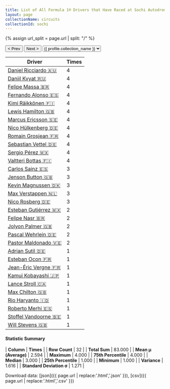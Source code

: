 ```yaml
---
title: List of All Formula 1® Drivers that Have Raced at Sochi Autodrom
layout: page
collectionName: circuits
collectionId: sochi
---
```


{% assign url_split = page.url | split: "/" %}
<div id="collection-navigation">
<button onclick="selector.options[selector.selectedIndex-1].value && (window.location = selector.options[selector.selectedIndex-1].value);">&lt; Prev</button>
<button onclick="selector.options[selector.selectedIndex+1].value && (window.location = selector.options[selector.selectedIndex+1].value);">Next &gt;</button>
<select id="selector" onchange="this.options[this.selectedIndex].value && (window.location = this.options[this.selectedIndex].value);">
  {% for collectionId in site.data[page.collectionName].refs %}
    {% if collectionId == page.collectionId %}
      {% assign selected = "selected" %}
    {% else %}
      {% assign selected = "" %}
    {% endif %}
    {% assign profile = site.data[page.collectionName][collectionId].profile %}
    <option value="/f1/{{ page.collectionName }}/{{ collectionId }}/{{ url_split[4] }}" {{ selected }}>{{ profile.collection_name }}</option>
  {% endfor %}
</select>
</div>

| Driver | Times |
|--|--|
| [Daniel Ricciardo 🇦🇺](/f1/drivers/ricciardo) | 4 |
| [Daniil Kvyat 🇷🇺](/f1/drivers/kvyat) | 4 |
| [Felipe Massa 🇧🇷](/f1/drivers/massa) | 4 |
| [Fernando Alonso 🇪🇸](/f1/drivers/alonso) | 4 |
| [Kimi Räikkönen 🇫🇮](/f1/drivers/raikkonen) | 4 |
| [Lewis Hamilton 🇬🇧](/f1/drivers/hamilton) | 4 |
| [Marcus Ericsson 🇸🇪](/f1/drivers/ericsson) | 4 |
| [Nico Hülkenberg 🇩🇪](/f1/drivers/hulkenberg) | 4 |
| [Romain Grosjean 🇫🇷](/f1/drivers/grosjean) | 4 |
| [Sebastian Vettel 🇩🇪](/f1/drivers/vettel) | 4 |
| [Sergio Pérez 🇲🇽](/f1/drivers/perez) | 4 |
| [Valtteri Bottas 🇫🇮](/f1/drivers/bottas) | 4 |
| [Carlos Sainz 🇪🇸](/f1/drivers/sainz) | 3 |
| [Jenson Button 🇬🇧](/f1/drivers/button) | 3 |
| [Kevin Magnussen 🇩🇰](/f1/drivers/kevin_magnussen) | 3 |
| [Max Verstappen 🇳🇱](/f1/drivers/max_verstappen) | 3 |
| [Nico Rosberg 🇩🇪](/f1/drivers/rosberg) | 3 |
| [Esteban Gutiérrez 🇲🇽](/f1/drivers/gutierrez) | 2 |
| [Felipe Nasr 🇧🇷](/f1/drivers/nasr) | 2 |
| [Jolyon Palmer 🇬🇧](/f1/drivers/jolyon_palmer) | 2 |
| [Pascal Wehrlein 🇩🇪](/f1/drivers/wehrlein) | 2 |
| [Pastor Maldonado 🇻🇪](/f1/drivers/maldonado) | 2 |
| [Adrian Sutil 🇩🇪](/f1/drivers/sutil) | 1 |
| [Esteban Ocon 🇫🇷](/f1/drivers/ocon) | 1 |
| [Jean-Éric Vergne 🇫🇷](/f1/drivers/vergne) | 1 |
| [Kamui Kobayashi 🇯🇵](/f1/drivers/kobayashi) | 1 |
| [Lance Stroll 🇨🇦](/f1/drivers/stroll) | 1 |
| [Max Chilton 🇬🇧](/f1/drivers/chilton) | 1 |
| [Rio Haryanto 🇮🇩](/f1/drivers/haryanto) | 1 |
| [Roberto Merhi 🇪🇸](/f1/drivers/merhi) | 1 |
| [Stoffel Vandoorne 🇧🇪](/f1/drivers/vandoorne) | 1 |
| [Will Stevens 🇬🇧](/f1/drivers/stevens) | 1 |

#### Statistic Summary

| **Column** | **Times** |
| **Row Count** | 32 |
| **Total Sum** | 83.000 |
| **Mean μ (Average)** | 2.594 |
| **Maximum** | 4.000 |
| **75th Percentile** | 4.000 |
| **Median** | 3.000 |
| **25th Percentile** | 1.000 |
| **Minimum** | 1.000 |
| **Variance** | 1.616 |
| **Standard Deviation σ** | 1.271 |

Download data: [json]({{ page.url | replace:'.html','.json' }}), [csv]({{ page.url | replace:'.html','.csv' }})

